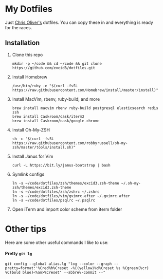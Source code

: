 # My Dotfiles

Just [Chris Oliver's](https://twitter.com/excid3) dotfiles. You can copy these in and everything is ready for the races.

## Installation

1. Clone this repo

    ```
    mkdir -p ~/code && cd ~/code && git clone https://github.com/excid3/dotfiles.git
    ```

2. Install Homebrew

    ```
    /usr/bin/ruby -e "$(curl -fsSL https://raw.githubusercontent.com/Homebrew/install/master/install)"
    ```

3. Install MacVim, rbenv, ruby-build, and more

    ```
    brew install macvim rbenv ruby-build postgresql elasticsearch redis zsh
    brew install Caskroom/cask/iterm2
    brew install Caskroom/cask/google-chrome
    ```

4. Install Oh-My-ZSH

    ```
    sh -c "$(curl -fsSL https://raw.githubusercontent.com/robbyrussell/oh-my-zsh/master/tools/install.sh)"
    ```

5. Install Janus for Vim

    ```
    curl -L https://bit.ly/janus-bootstrap | bash
    ```

6. Symlink configs

    ```
    ln -s ~/code/dotfiles/zsh/themes/excid3.zsh-theme ~/.oh-my-zsh/themes/excid3.zsh-theme
    ln -s ~/code/dotfiles/zsh/zshrc ~/.zshrc
    ln -s ~/code/dotfiles/vim/gvimrc.after ~/.gvimrc.after
    ln -s ~/code/dotfiles/psqlrc ~/.psqlrc
   ```

7. Open iTerm and import color scheme from iterm folder

# Other tips

Here are some other useful commands I like to use:

#### Pretty ```git lg```

	git config --global alias.lg "log --color --graph --pretty=format:'%Cred%h%Creset -%C(yellow)%d%Creset %s %Cgreen(%cr) %C(bold blue)<%an>%Creset' --abbrev-commit --"
